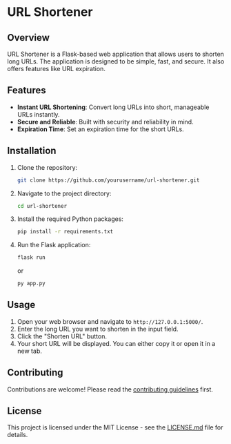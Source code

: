 # URL Shortener

## Overview

URL Shortener is a Flask-based web application that allows users to shorten long URLs. The application is designed to be simple, fast, and secure. It also offers features like URL expiration.

## Features

- **Instant URL Shortening**: Convert long URLs into short, manageable URLs instantly.
- **Secure and Reliable**: Built with security and reliability in mind.
- **Expiration Time**: Set an expiration time for the short URLs.

## Installation

1. Clone the repository:
    ```bash
    git clone https://github.com/yourusername/url-shortener.git
    ```

2. Navigate to the project directory:
    ```bash
    cd url-shortener
    ```

3. Install the required Python packages:
    ```bash
    pip install -r requirements.txt
    ```

4. Run the Flask application:
    ```bash
    flask run
    ```
    or
    ```bash
    py app.py
    ```

## Usage

1. Open your web browser and navigate to `http://127.0.0.1:5000/`.
2. Enter the long URL you want to shorten in the input field.
3. Click the "Shorten URL" button.
4. Your short URL will be displayed. You can either copy it or open it in a new tab.

## Contributing

Contributions are welcome! Please read the [contributing guidelines](CONTRIBUTING.md) first.

## License

This project is licensed under the MIT License - see the [LICENSE.md](LICENSE.md) file for details.